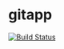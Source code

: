 # gitapp
[![Build Status](https://dev.azure.com/marikesango0507/agileproject/_apis/build/status%2FDevops6000s.gitapp?branchName=main)](https://dev.azure.com/marikesango0507/agileproject/_build/latest?definitionId=3&branchName=main)
